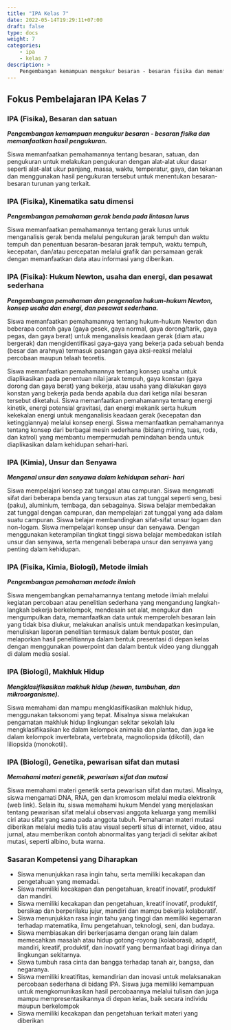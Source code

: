 ```yaml
---
title: "IPA Kelas 7"
date: 2022-05-14T19:29:11+07:00
draft: false
type: docs
weight: 7
categories:
    - ipa
    - kelas 7
description: >
    Pengembangan kemampuan mengukur besaran - besaran fisika dan memanfaatkan hasil pengukuran. Pengembangan pemahaman gerak benda pada lintasan lurus. Pengembangan pemahaman dan pengenalan hukum-hukum Newton, konsep usaha dan energi, dan pesawat sederhana. Mengenal unsur dan senyawa dalam kehidupan sehari- hari.
---
```


## Fokus Pembelajaran IPA Kelas 7

### IPA (Fisika), Besaran dan satuan
***Pengembangan kemampuan mengukur besaran - besaran fisika dan memanfaatkan hasil pengukuran.***

Siswa memanfaatkan pemahamannya tentang besaran, satuan, dan pengukuran untuk melakukan pengukuran dengan alat-alat ukur dasar seperti alat-alat ukur panjang, massa, waktu, temperatur, gaya, dan tekanan dan menggunakan hasil pengukuran tersebut untuk menentukan besaran-besaran turunan yang terkait.

### IPA (Fisika), Kinematika satu dimensi
***Pengembangan pemahaman gerak benda pada lintasan lurus***

Siswa memanfaatkan pemahamannya tentang gerak lurus untuk menganalisis gerak benda melalui pengukuran jarak tempuh dan waktu tempuh dan penentuan besaran-besaran jarak tempuh, waktu tempuh, kecepatan, dan/atau percepatan melalui grafik dan persamaan gerak dengan memanfaatkan data atau informasi yang diberikan.

### IPA (Fisika): Hukum Newton, usaha dan energi, dan pesawat sederhana
***Pengembangan pemahaman dan pengenalan hukum-hukum Newton, konsep usaha dan energi, dan pesawat sederhana.***

Siswa memanfaatkan pemahamannya tentang hukum-hukum Newton dan beberapa contoh gaya (gaya gesek, gaya normal, gaya dorong/tarik, gaya pegas, dan gaya berat) untuk menganalisis keadaan gerak (diam atau bergerak) dan mengidentifikasi gaya-gaya yang bekerja pada sebuah benda (besar dan arahnya) termasuk pasangan gaya aksi-reaksi melalui percobaan maupun telaah teoretis.

Siswa memanfaatkan pemahamannya tentang konsep usaha untuk diaplikasikan pada penentuan nilai jarak tempuh, gaya konstan (gaya dorong dan gaya berat) yang bekerja, atau usaha yang dilakukan gaya konstan yang bekerja pada benda apabila dua dari ketiga nilai besaran tersebut diketahui.
Siswa memanfaatkan pemahamannya tentang energi kinetik, energi potensial gravitasi, dan energi mekanik serta hukum kekekalan energi untuk menganalisis keadaan gerak (kecepatan dan ketinggiannya) melalui konsep energi. Siswa memanfaatkan pemahamannya tentang konsep dari berbagai mesin sederhana (bidang miring, tuas, roda, dan katrol) yang membantu mempermudah pemindahan benda untuk diaplikasikan dalam kehidupan sehari-hari.

### IPA (Kimia), Unsur dan Senyawa
***Mengenal unsur dan senyawa dalam kehidupan sehari- hari***

Siswa mempelajari konsep zat tunggal atau campuran. Siswa mengamati sifat dari beberapa benda yang tersusun atas zat tunggal seperti seng, besi (paku), aluminium, tembaga, dan sebagainya. Siswa belajar membedakan zat tunggal dengan campuran, dan mempelajari zat tunggal yang ada dalam suatu campuran. Siswa belajar membandingkan sifat-sifat unsur logam dan non-logam. Siswa mempelajari konsep unsur dan senyawa. Dengan menggunakan keterampilan tingkat tinggi siswa belajar membedakan istilah unsur dan senyawa, serta mengenali beberapa unsur dan senyawa yang penting dalam kehidupan.

### IPA (Fisika, Kimia, Biologi), Metode ilmiah
***Pengembangan pemahaman metode ilmiah***

Siswa mengembangkan pemahamannya tentang metode ilmiah melalui kegiatan percobaan atau penelitian sederhana yang mengandung langkah-langkah bekerja berkelompok, mendesain set alat, mengukur dan mengumpulkan data, memanfaatkan data untuk memperoleh besaran lain yang tidak bisa diukur, melakukan analisis untuk mendapatkan kesimpulan, menuliskan laporan penelitian termasuk dalam bentuk poster, dan melaporkan hasil penelitiannya dalam bentuk presentasi di depan kelas dengan menggunakan powerpoint dan dalam bentuk video yang diunggah di dalam media sosial.

### IPA (Biologi), Makhluk Hidup
***Mengklasifikasikan makhuk hidup (hewan, tumbuhan, dan mikroorganisme).***

Siswa memahami dan mampu mengklasifikasikan makhluk hidup, menggunakan taksonomi yang tepat. Misalnya siswa melakukan pengamatan makhluk hidup lingkungan sekitar sekolah lalu mengklasifikasikan ke dalam kelompok animalia dan plantae, dan juga ke dalam kelompok invertebrata, vertebrata, magnoliopsida (dikotil), dan liliopsida (monokotil).

### IPA (Biologi), Genetika, pewarisan sifat dan mutasi
***Memahami materi genetik, pewarisan sifat dan mutasi***

Siswa memahami materi genetik serta pewarisan sifat dan mutasi. Misalnya, siswa mengamati DNA, RNA, gen dan kromosom melalui media elektronik (web link). Selain itu, siswa memahami hukum Mendel yang menjelaskan tentang pewarisan sifat melalui observasi anggota keluarga yang memiliki ciri atau sifat yang sama pada anggota tubuh. Pemahaman materi mutasi diberikan melalui media tulis atau visual seperti situs di internet, video, atau jurnal, atau memberikan contoh abnormalitas yang terjadi di sekitar akibat mutasi, seperti albino, buta warna.

### Sasaran Kompetensi yang Diharapkan
- Siswa menunjukkan rasa ingin tahu, serta memiliki kecakapan dan pengetahuan yang memadai.
- Siswa memiliki kecakapan dan pengetahuan, kreatif inovatif, produktif dan mandiri.
- Siswa memiliki kecakapan dan pengetahuan, kreatif inovatif, produktif, bersikap dan berperilaku jujur, mandiri dan mampu bekerja kolaboratif.
- Siswa menunjukkan rasa ingin tahu yang tinggi dan memiliki kegemaran terhadap matematika, ilmu pengetahuan, teknologi, seni, dan budaya.
- Siswa membiasakan diri berkerjasama dengan orang lain dalam memecahkan masalah atau hidup gotong-royong (kolaborasi), adaptif, mandiri, kreatif, produktif, dan inovatif yang bermanfaat bagi dirinya dan lingkungan sekitarnya.
- Siswa tumbuh rasa cinta dan bangga terhadap tanah air, bangsa, dan negaranya.
- Siswa memiliki kreatifitas, kemandirian dan inovasi untuk melaksanakan percobaan sederhana di bidang IPA. Siswa juga memiliki kemampuan untuk mengkomunikasikan hasil percobaannya melalui tulisan dan juga mampu mempresentasikannya di depan kelas, baik secara individu maupun berkelompok
- Siswa memiliki kecakapan dan pengetahuan terkait materi yang diberikan